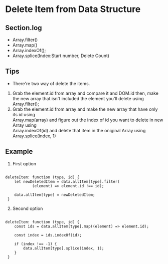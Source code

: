 # Delete Item from Data Structure

## Section.log

- Array.filter()
- Array.map()
- Array.indexOf();
- Array.splice(Index:Start number, Delete Count)

## Tips

- There're two way of delete the items.

1. Grab the element.id from array and compare it and DOM.id then, make the new array that isn't included the element you'll delete using Array.filter();
2. Grab the element.id from array and make the new array that have only its id using<br>
   Array.map(array) and figure out the index of id you want to delete in new Array using<br>
   Array.indexOf(id) and delete that item in the oniginal Array using Array.splice(index, 1)

## Example

1. First option
<pre><code>
deleteItem: function (type, id) {
    let newDeletedItem = data.allItem[type].filter(
            (element) => element.id !== id);

    data.allItem[type] = newDeletedItem;
 }
</code></pre>

2. Second option
<pre><code>
deleteItem: function (type, id) {
    const ids = data.allItem[type].map((element) => element.id);
    
    const index = ids.indexOf(id);

    if (index !== -1) {
        data.allItem[type].splice(index, 1);
    }
 }
</code></pre>
